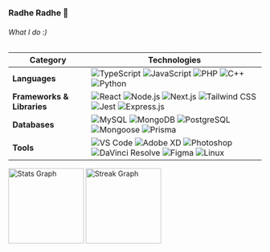 ### Radhe Radhe 🦚

<div align="left">

<h6 align="left">What I do :)</h6>

| **Category**              | **Technologies**                                                                                           |
|----------------------------|-----------------------------------------------------------------------------------------------------------|
| **Languages**         | ![TypeScript](https://img.shields.io/badge/-TypeScript-3178C6?logo=typescript&logoColor=white&style=for-the-badge) ![JavaScript](https://img.shields.io/badge/-JavaScript-F7DF1E?logo=javascript&logoColor=black&style=for-the-badge) ![PHP](https://img.shields.io/badge/-PHP-777BB4?logo=php&logoColor=white&style=for-the-badge) ![C++](https://img.shields.io/badge/-C++-00599C?logo=cplusplus&logoColor=white&style=for-the-badge) ![Python](https://img.shields.io/badge/-Python-3776AB?logo=python&logoColor=white&style=for-the-badge) |
| **Frameworks & Libraries** | ![React](https://img.shields.io/badge/-React-61DAFB?logo=react&logoColor=black&style=for-the-badge) ![Node.js](https://img.shields.io/badge/-Node.js-339933?logo=node.js&logoColor=white&style=for-the-badge) ![Next.js](https://img.shields.io/badge/-Next.js-000000?logo=next.js&logoColor=white&style=for-the-badge) ![Tailwind CSS](https://img.shields.io/badge/-TailwindCSS-06B6D4?logo=tailwindcss&logoColor=white&style=for-the-badge) ![Jest](https://img.shields.io/badge/-Jest-C21325?logo=jest&logoColor=white&style=for-the-badge) ![Express.js](https://img.shields.io/badge/-Express.js-000000?logo=express&logoColor=white&style=for-the-badge) |
| **Databases**         | ![MySQL](https://img.shields.io/badge/-MySQL-4479A1?logo=mysql&logoColor=white&style=for-the-badge) ![MongoDB](https://img.shields.io/badge/-MongoDB-47A248?logo=mongodb&logoColor=white&style=for-the-badge) ![PostgreSQL](https://img.shields.io/badge/-PostgreSQL-4169E1?logo=postgresql&logoColor=white&style=for-the-badge) ![Mongoose](https://img.shields.io/badge/-Mongoose-880E4F?logo=mongoose&logoColor=white&style=for-the-badge) ![Prisma](https://img.shields.io/badge/-Prisma-2D3748?logo=prisma&logoColor=white&style=for-the-badge) |
| **Tools**             | ![VS Code](https://img.shields.io/badge/-VSCode-007ACC?logo=visualstudiocode&logoColor=white&style=for-the-badge) ![Adobe XD](https://img.shields.io/badge/-AdobeXD-FF61F6?logo=adobexd&logoColor=white&style=for-the-badge) ![Photoshop](https://img.shields.io/badge/-Photoshop-31A8FF?logo=adobephotoshop&logoColor=white&style=for-the-badge) ![DaVinci Resolve](https://img.shields.io/badge/-DaVinciResolve-F2A900?logo=blackmagicdesign&logoColor=black&style=for-the-badge) ![Figma](https://img.shields.io/badge/-Figma-F24E1E?logo=figma&logoColor=white&style=for-the-badge) ![Linux](https://img.shields.io/badge/-Linux-FCC624?logo=linux&logoColor=black&style=for-the-badge) |

</div>

<div align="left">
  <img src="https://github-readme-stats.vercel.app/api?username=flawlessnitin&hide_title=false&hide_rank=false&show_icons=true&include_all_commits=true&count_private=true&disable_animations=false&theme=github_dark&locale=en&hide_border=false" height="150" alt="Stats Graph" />
  <img src="https://streak-stats.demolab.com?user=flawlessnitin&locale=en&mode=daily&theme=github_dark&hide_border=false&border_radius=5" height="150" alt="Streak Graph" />

</div>
